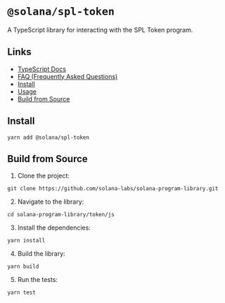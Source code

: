 # `@solana/spl-token`

A TypeScript library for interacting with the SPL Token program.

## Links

- [TypeScript Docs](https://solana-labs.github.io/solana-program-library/token/docs)
- [FAQ (Frequently Asked Questions)](./FAQ.md)
- [Install](#install)
- [Usage](#usage)
- [Build from Source](#build-from-source)

## Install

```shell
yarn add @solana/spl-token
```

## Build from Source

1. Clone the project:
```shell
git clone https://github.com/solana-labs/solana-program-library.git
```

2. Navigate to the library:
```shell
cd solana-program-library/token/js
```

3. Install the dependencies:
```shell
yarn install
```

4. Build the library:
```shell
yarn build
```

5. Run the tests:
```shell
yarn test
```
